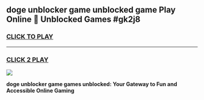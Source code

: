 
## doge unblocker game unblocked game Play Online 👋 Unblocked Games #gk2j8
<h3>
<a href="https://premium.freeplayer.one?title=doge_unblocker_game&ref=21F">CLICK TO PLAY</a></h3>
<hr>

<h3>
<a href="https://premium.freeplayer.one?title=doge_unblocker_game&ref=21F">CLICK 2 PLAY</a>
  
</h3>

<a href="https://premium.freeplayer.one?title=doge_unblocker_game&ref=21F/"><img src="https://clearcache.store/games.png"></a>


**doge unblocker game games unblocked: Your Gateway to Fun and Accessible Online Gaming**
